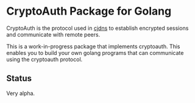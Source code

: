 # CryptoAuth Package for Golang

CryptoAuth is the protocol used in [cjdns](https://github.com/cjdelisle/cjdns) to establish encrypted sessions and communicate with remote peers.

This is a work-in-progress package that implements cryptoauth. This enables you to build your own golang programs that can communicate using the cryptoauth protocol.

## Status

Very alpha. 